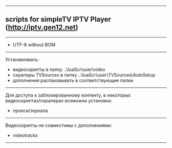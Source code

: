 ---------------------------------------------
## scripts for simpleTV IPTV Player (http://iptv.gen12.net)
---------------------------------------------
- UTF-8 without BOM
---------------------------------------------
Устанавливать:
 - видеоскрипты в папку ..\luaScr\user\video
 - скраперы TVSources в папку ..\luaScr\user\TVSources\AutoSetup
 - дополнения распаковывать в соответствующие папки
---------------------------------------------
Для доступа к заблокированному контенту, в некоторых видеоскриптах/скраперах возможна установка:
 - прокси/зеркала
---------------------------------------------
Видеоскрипты не совместимы с дополнениями:
 - videotracks
---------------------------------------------
